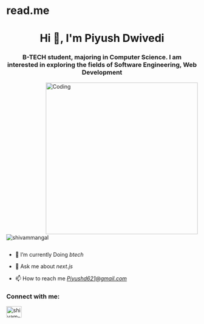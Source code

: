 # read.me
<h1 align="center">Hi 👋, I'm Piyush Dwivedi</h1>
<h3 align="center">B-TECH student, majoring in Computer Science. I am interested in exploring the fields of Software Engineering, Web Development</h3>
<img align="right" alt="Coding" width="400" src="https://cdn.dribbble.com/users/1162077/screenshots/3848914/programmer.gif">


<p align="left"> <img src="https://komarev.com/ghpvc/?username=shivammangal&label=Profile%20views&color=0e75b6&style=flat" alt="shivammangal" /> </p>

<p align="left"> <a href="https://twitter.com/" target="blank"><img src="https://img.shields.io/twitter/follow/?logo=twitter&style=for-the-badge" alt="" /></a> </p>

- 🌱 I’m currently Doing *btech*

- 💬 Ask me about *next.js*

- 📫 How to reach me *Piyushd621@gmail.com*

<h3 align="left">Connect with me:</h3>
<p align="left">
<a href="https://linkedin.com/in/shivam-mangal-b6629021b/" target="blank"><img align="center" src="https://raw.githubusercontent.com/rahuldkjain/github-profile-readme-generator/master/src/images/icons/Social/linked-in-alt.svg" alt="shivam-mangal-b6629021b/" height="30" width="40" /></a>
</p>



